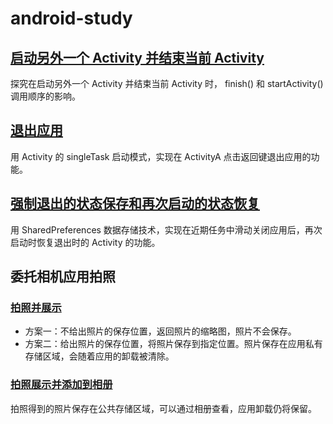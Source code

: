 # android-study

## [启动另外一个 Activity 并结束当前 Activity](https://www.jianshu.com/p/21ab5f8c4c93)

探究在启动另外一个 Activity 并结束当前 Activity 时， finish() 和 startActivity() 调用顺序的影响。

## [退出应用](https://www.jianshu.com/p/e6dda43d22e8)

用 Activity 的 singleTask 启动模式，实现在 ActivityA 点击返回键退出应用的功能。

## [强制退出的状态保存和再次启动的状态恢复](https://www.jianshu.com/p/bc71f25e2f35)

用 SharedPreferences 数据存储技术，实现在近期任务中滑动关闭应用后，再次启动时恢复退出时的 Activity 的功能。

## 委托相机应用拍照

### [拍照并展示](https://www.jianshu.com/p/f95468ecb292)

-   方案一：不给出照片的保存位置，返回照片的缩略图，照片不会保存。
-   方案二：给出照片的保存位置，将照片保存到指定位置。照片保存在应用私有存储区域，会随着应用的卸载被清除。

### [拍照展示并添加到相册](https://www.jianshu.com/p/c596590b5624)

拍照得到的照片保存在公共存储区域，可以通过相册查看，应用卸载仍将保留。
